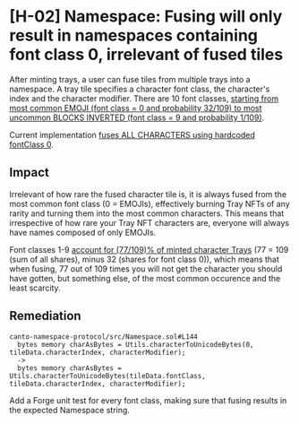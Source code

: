 # [H-02] Namespace: Fusing will only result in namespaces containing font class 0, irrelevant of fused tiles

After minting trays, a user can fuse tiles from multiple trays into a namespace. A tray tile specifies a character font class, the character's index and the character modifier. There are 10 font classes, [starting from most common EMOJI (font class = 0 and probability 32/109) to most uncommon BLOCKS INVERTED (font class = 9 and probability 1/109)](https://github.com/code-423n4/2023-03-canto-identity/blob/main/canto-namespace-protocol/README.md#tile). 

Current implementation [fuses ALL CHARACTERS using hardcoded fontClass 0](https://github.com/code-423n4/2023-03-canto-identity/blob/main/canto-namespace-protocol/src/Namespace.sol#L144).

## Impact
Irrelevant of how rare the fused character tile is, it is always fused from the most common font class (0 = EMOJIs), effectively burning Tray NFTs of any rarity and turning them into the most common characters. This means that irrespective of how rare your Tray NFT characters are, everyone will always have names composed of only EMOJIs.

Font classes 1-9 [account for (77/109)% of minted character Trays](https://github.com/code-423n4/2023-03-canto-identity/blob/main/canto-namespace-protocol/README.md#tile) (77  = 109 (sum of all shares), minus 32 (shares for font class 0)), which means that when fusing, 77 out of 109 times you will not get the character you should have gotten, but something else, of the most common occurence and the least scarcity. 

## Remediation
```
canto-namespace-protocol/src/Namespace.sol#L144
  bytes memory charAsBytes = Utils.characterToUnicodeBytes(0, tileData.characterIndex, characterModifier);
  ->
  bytes memory charAsBytes = Utils.characterToUnicodeBytes(tileData.fontClass, tileData.characterIndex, characterModifier);
```

Add a Forge unit test for every font class, making sure that fusing results in the expected Namespace string.
